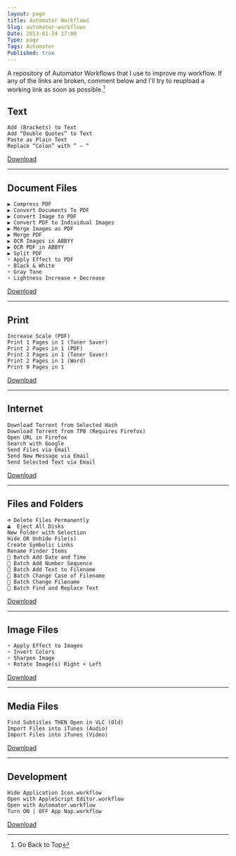 ```yaml
---
layout: page
title: Automator Workflows
Slug: automator-workflows
Date: 2013-01-24 17:00
Type: page
Tags: Automator
Published: true
---
```


A repository of Automator Workflows that I use to improve my workflow. If any of the links are broken, comment below and I'll try to reupload a working link as soon as possible.[^0]

Text
----------------------
    Add (Brackets) to Text
    Add “Double Quotes” to Text
    Paste as Plain Text
    Replace “Colon” with ” – “
<a href="https://www.dropbox.com/sh/99opxyit21oi6p8/IESug4nEDV" target="_blank">Download</a>
<hr>

Document Files
----------------------
    ▶ Compress PDF
    ▶ Convert Documents To PDF
    ▶ Convert Image to PDF
    ▶ Convert PDF to Individual Images
    ▶ Merge Images as PDF
    ▶ Merge PDF
    ▶ OCR Images in ABBYY
    ▶ OCR PDF in ABBYY
    ▶ Split PDF
    ☼ Apply Effect to PDF
    ☼ Black & White
    ☼ Gray Tone
    ☼ Lightness Increase + Decrease
<a href="https://www.dropbox.com/sh/ogwzam5okjsieaj/f_opbYT988" target="_blank">Download</a>
<hr>

Print
----------------------
    Increase Scale (PDF)
    Print 1 Pages in 1 (Toner Saver)
    Print 2 Pages in 1 (PDF)
    Print 2 Pages in 1 (Toner Saver)
    Print 2 Pages in 1 (Word)
    Print 9 Pages in 1
<a href="" target="_blank">Download</a>
<hr>

Internet
----------------------
    Download Torrent from Selected Hash
    Download Torrent from TPB (Requires Firefox)
    Open URL in Firefox
    Search with Google
    Send Files via Email
    Send New Message via Email
    Send Selected Text via Email
<a href="https://www.dropbox.com/sh/6ziv4165jnaycay/USoi6M2sO9" target="_blank">Download</a>
<hr>

Files and Folders
----------------------
    ⌫ Delete Files Permanently
    ⏏  Eject All Disks
    New Folder with Selection
    Hide OR Unhide File(s)
    Create Symbolic Links
    Rename Finder Items
     Batch Add Date and Time
     Batch Add Number Sequence
     Batch Add Text to Filename
     Batch Change Case of Filename
     Batch Change Filename
     Batch Find and Replace Text
<a href="https://www.dropbox.com/sh/237baatcwynf975/43bLlyFNuy" target="_blank">Download</a>
<hr>

Image Files
----------------------
    ☼ Apply Effect to Images
    ☼ Invert Colors
    ☼ Sharpen Image
    ☼ Rotate Image(s) Right + Left
<a href="https://www.dropbox.com/sh/237baatcwynf975/43bLlyFNuy" target="_blank">Download</a>
<hr>

Media Files
----------------------
    Find Subtitles THEN Open in VLC (Old)
    Import Files into iTunes (Audio)
    Import Files into iTunes (Video)
<a href="" target="_blank">Download</a>
<hr>

Development
----------------------
    Hide Application Icon.workflow
    Open with AppleScript Editor.workflow
    Open with Automator.workflow
    Turn ON | OFF App Nap.workflow
<a href="https://www.dropbox.com/sh/t4ngev0z3rcdkml/8ipXsclFfl" target="_blank">Download</a>

[^0]: Go Back to Top